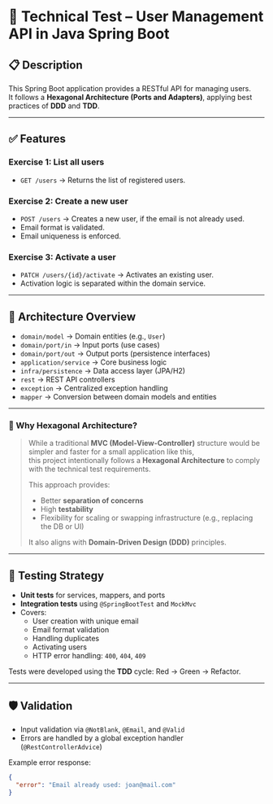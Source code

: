# 🧪 Technical Test – User Management API in Java Spring Boot

## 📋 Description

This Spring Boot application provides a RESTful API for managing users.  
It follows a **Hexagonal Architecture (Ports and Adapters)**, applying best practices of **DDD** and **TDD**.

---

## ✅ Features

### Exercise 1: List all users
- `GET /users` → Returns the list of registered users.

### Exercise 2: Create a new user
- `POST /users` → Creates a new user, if the email is not already used.
- Email format is validated.
- Email uniqueness is enforced.

### Exercise 3: Activate a user
- `PATCH /users/{id}/activate` → Activates an existing user.
- Activation logic is separated within the domain service.

---

## 🧱 Architecture Overview

- `domain/model` → Domain entities (e.g., `User`)
- `domain/port/in` → Input ports (use cases)
- `domain/port/out` → Output ports (persistence interfaces)
- `application/service` → Core business logic
- `infra/persistence` → Data access layer (JPA/H2)
- `rest` → REST API controllers
- `exception` → Centralized exception handling
- `mapper` → Conversion between domain models and entities

---

### 🧭 Why Hexagonal Architecture?

> While a traditional **MVC (Model-View-Controller)** structure would be simpler and faster for a small application like this,  
> this project intentionally follows a **Hexagonal Architecture** to comply with the technical test requirements.  
>  
> This approach provides:
> - Better **separation of concerns**
> - High **testability**
> - Flexibility for scaling or swapping infrastructure (e.g., replacing the DB or UI)
>  
> It also aligns with **Domain-Driven Design (DDD)** principles.

---

## 🧪 Testing Strategy

- **Unit tests** for services, mappers, and ports
- **Integration tests** using `@SpringBootTest` and `MockMvc`
- Covers:
  - User creation with unique email
  - Email format validation
  - Handling duplicates
  - Activating users
  - HTTP error handling: `400`, `404`, `409`

Tests were developed using the **TDD** cycle: Red → Green → Refactor.

---

## 🛡️ Validation

- Input validation via `@NotBlank`, `@Email`, and `@Valid`
- Errors are handled by a global exception handler (`@RestControllerAdvice`)

Example error response:

```json
{
  "error": "Email already used: joan@mail.com"
}





